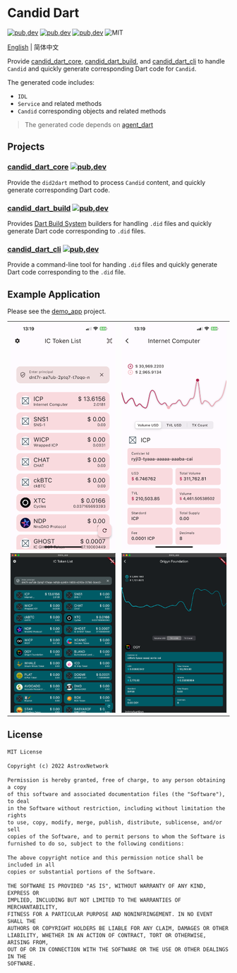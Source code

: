 # Candid Dart

[![pub,dev](https://img.shields.io/pub/v/candid_dart_core?color=%230175C2&label=candid_dart_core&logo=dart)](https://pub.dev/packages/candid_dart_core)
[![pub,dev](https://img.shields.io/pub/v/candid_dart_build?color=%230175C2&label=candid_dart_build&logo=dart)](https://pub.dev/packages/candid_dart_build)
[![pub,dev](https://img.shields.io/pub/v/candid_dart_cli?color=%230175C2&label=candid_dart_cli&logo=dart)](https://pub.dev/packages/candid_dart_cli)
![MIT](https://img.shields.io/github/license/AstroxNetwork/candid_dart)

[English](README.md) | 简体中文

Provide [candid_dart_core](packages/core), [candid_dart_build](packages/build), and [candid_dart_cli](packages/cli) to
handle `Candid` and quickly generate corresponding Dart code for `Candid`.

The generated code includes:

- `IDL`
- `Service` and related methods
- `Candid` corresponding objects and related methods

> The generated code depends on [agent_dart](https://github.com/AstroxNetwork/agent_dart)

## Projects

### [candid_dart_core](packages/core) [![pub,dev](https://img.shields.io/pub/v/candid_dart_core?color=%230175C2&label=candid_dart_core&logo=dart)](https://pub.dev/packages/candid_dart_core)

Provide the `did2dart` method to process `Candid` content, and quickly generate corresponding Dart code.

### [candid_dart_build](packages/build) [![pub,dev](https://img.shields.io/pub/v/candid_dart_build?color=%230175C2&label=candid_dart_build&logo=dart)](https://pub.dev/packages/candid_dart_build)

Provides [Dart Build System](https://github.com/dart-lang/build) builders for handling `.did` files and quickly generate
Dart code corresponding to `.did` files.

### [candid_dart_cli](packages/cli) [![pub,dev](https://img.shields.io/pub/v/candid_dart_cli?color=%230175C2&label=candid_dart_cli&logo=dart)](https://pub.dev/packages/candid_dart_cli)

Provide a command-line tool for handing `.did` files and quickly generate Dart code corresponding to the `.did` file.

## Example Application

Please see the [demo_app](apps/demo_app) project.

<table>
<tr>
<td><img src="docs/assets/iphone1.PNG" alt="iPhone home"></td>
<td><img src="docs/assets/iphone2.PNG" alt="iPhone token detail"></td>
</tr>
<tr>
<td><img src="docs/assets/mac1.png" alt="MacOS home"></td>
<td><img src="docs/assets/mac2.png" alt="MacOS token detail"></td>
</tr>
</table> 

## License

```text
MIT License

Copyright (c) 2022 AstroxNetwork

Permission is hereby granted, free of charge, to any person obtaining a copy
of this software and associated documentation files (the "Software"), to deal
in the Software without restriction, including without limitation the rights
to use, copy, modify, merge, publish, distribute, sublicense, and/or sell
copies of the Software, and to permit persons to whom the Software is
furnished to do so, subject to the following conditions:

The above copyright notice and this permission notice shall be included in all
copies or substantial portions of the Software.

THE SOFTWARE IS PROVIDED "AS IS", WITHOUT WARRANTY OF ANY KIND, EXPRESS OR
IMPLIED, INCLUDING BUT NOT LIMITED TO THE WARRANTIES OF MERCHANTABILITY,
FITNESS FOR A PARTICULAR PURPOSE AND NONINFRINGEMENT. IN NO EVENT SHALL THE
AUTHORS OR COPYRIGHT HOLDERS BE LIABLE FOR ANY CLAIM, DAMAGES OR OTHER
LIABILITY, WHETHER IN AN ACTION OF CONTRACT, TORT OR OTHERWISE, ARISING FROM,
OUT OF OR IN CONNECTION WITH THE SOFTWARE OR THE USE OR OTHER DEALINGS IN THE
SOFTWARE.
```

